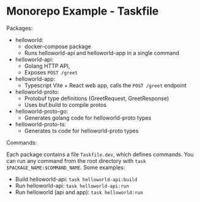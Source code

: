 # Monorepo Example - Taskfile

Packages:
- helloworld: 
  - docker-compose package
  - Runs helloworld-api and helloworld-app in a single command
- helloworld-api: 
  - Golang HTTP API, 
  - Exposes `POST /greet` 
- helloworld-app: 
  - Typescript Vite + React web app, calls the `POST /greet` endpoint
- helloworld-proto: 
  - Protobuf type definitions (GreetRequest, GreetResponse)
  - Uses buf.build to compile protos 
- helloworld-proto-go: 
  - Generates golang code for helloworld-proto types
- helloworld-proto-ts: 
  - Generates ts code for helloworld-proto types


Commands:

Each package contains a file `Taskfile.dev`, which defines commands. You can run any command from the root directory with `task $PACKAGE_NAME:$COMMAND_NAME`. Some examples:
- Build helloworld-api: `task helloworld-api:build`
- Run helloworld-api: `task helloworld-api:run`
- Run helloworld (api and app): `task helloworld:run`